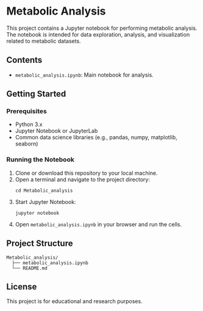 # Metabolic Analysis

This project contains a Jupyter notebook for performing metabolic analysis. The notebook is intended for data exploration, analysis, and visualization related to metabolic datasets.

## Contents
- `metabolic_analysis.ipynb`: Main notebook for analysis.

## Getting Started

### Prerequisites
- Python 3.x
- Jupyter Notebook or JupyterLab
- Common data science libraries (e.g., pandas, numpy, matplotlib, seaborn)

### Running the Notebook
1. Clone or download this repository to your local machine.
2. Open a terminal and navigate to the project directory:
   ```
   cd Metabolic_analysis
   ```
3. Start Jupyter Notebook:
   ```
   jupyter notebook
   ```
4. Open `metabolic_analysis.ipynb` in your browser and run the cells.

## Project Structure
```
Metabolic_analysis/
  ├── metabolic_analysis.ipynb
  └── README.md
```

## License
This project is for educational and research purposes. 
